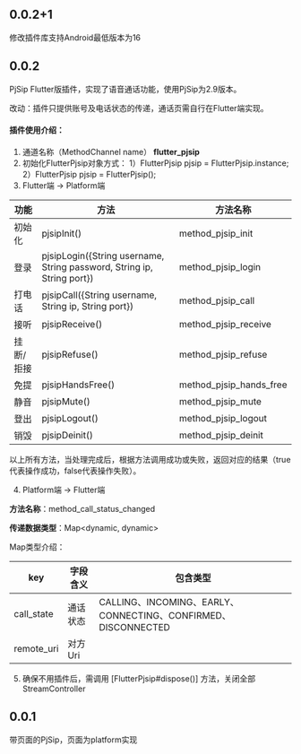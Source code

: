 ## 0.0.2+1
修改插件库支持Android最低版本为16

## 0.0.2
PjSip Flutter版插件，实现了语音通话功能，使用PjSip为2.9版本。


改动：插件只提供账号及电话状态的传递，通话页需自行在Flutter端实现。

#### 插件使用介绍：
1. 通道名称（MethodChannel name） **flutter_pjsip**
2. 初始化FlutterPjsip对象方式：
    1）FlutterPjsip pjsip = FlutterPjsip.instance;
    2）FlutterPjsip pjsip = FlutterPjsip();
3. Flutter端 -> Platform端

**功能** | **方法** | **方法名称**
-|-|-
初始化 | pjsipInit() | method_pjsip_init |
登录 | pjsipLogin({String username, String password, String ip, String port}) | method_pjsip_login |
打电话  | pjsipCall({String username, String ip, String port}) | method_pjsip_call |
接听  | pjsipReceive() | method_pjsip_receive |
挂断/拒接  | pjsipRefuse() | method_pjsip_refuse |
免提  | pjsipHandsFree() | method_pjsip_hands_free |
静音  | pjsipMute() | method_pjsip_mute |
登出  | pjsipLogout() | method_pjsip_logout |
销毁  | pjsipDeinit() | method_pjsip_deinit |

以上所有方法，当处理完成后，根据方法调用成功或失败，返回对应的结果（true代表操作成功，false代表操作失败）。

4. Platform端 -> Flutter端

**方法名称**：method_call_status_changed

**传递数据类型**：Map<dynamic, dynamic>

Map类型介绍：

**key** | **字段含义** | **包含类型**
-|-|-
call_state | 通话状态 | CALLING、INCOMING、EARLY、CONNECTING、CONFIRMED、DISCONNECTED|
remote_uri | 对方Uri |

5. 确保不用插件后，需调用 [FlutterPjsip#dispose()] 方法，关闭全部StreamController


## 0.0.1
带页面的PjSip，页面为platform实现